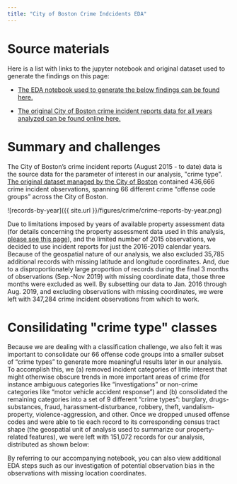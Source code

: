 ```yaml
---
title: "City of Boston Crime Indcidents EDA"
---
```


# Source materials

Here is a list with links to the jupyter notebook and original dataset used to generate the findings on this page:

- [The EDA notebook used to generate the below findings can be found here.](https://github.com/sedelmeyer/predicting-crime/blob/master/notebooks/009_EDA_crime_incident_reports.ipynb) 

- [The original City of Boston crime incident reports data for all years analyzed can be found online here.](https://data.boston.gov/dataset/crime-incident-reports-august-2015-to-date-source-new-system)

# Summary and challenges

The City of Boston’s crime incident reports (August 2015 - to date) data is the source data for the parameter of interest in our analysis, "crime type". [The original dataset managed by the City of Boston](https://data.boston.gov/dataset/crime-incident-reports-august-2015-to-date-source-new-system) contained 436,666 crime incident observations, spanning 66 different crime “offense code groups” across the City of Boston.

![records-by-year]({{ site.url }}/figures/crime/crime-reports-by-year.png)

Due to limitations imposed by years of available property assessment data (for details concerning the property assessment data used in this analysis, [please see this page](data-property.md)), and the limited number of 2015 observations, we decided to use incident reports for just the 2016-2019 calendar years. Because of the geospatial nature of our analysis, we also excluded 35,785 additional records with missing latitude and longitude coordinates. And, due to a disproportionately large proportion of records during the final 3 months of observations (Sep.-Nov 2019) with missing coordinate data, those three months were excluded as well. By subsetting our data to Jan. 2016 through Aug. 2019, and excluding observations with missing coordinates, we were left with 347,284 crime incident observations from which to work.

# Consilidating "crime type" classes

Because we are dealing with a classification challenge, we also felt it was important to consolidate our 66 offense code groups into a smaller subset of “crime types” to generate more meaningful results later in our analysis. To accomplish this, we (a) removed incident categories of little interest that might otherwise obscure trends in more important areas of crime (for instance ambiguous categories like “investigations” or non-crime categories like “motor vehicle accident response”) and (b) consolidated the remaining categories into a set of 9 different “crime types”: burglary, drugs-substances, fraud, harassment-disturbance, robbery, theft, vandalism-property, violence-aggression, and other. Once we dropped unused offense codes and were able to tie each record to its corresponding census tract shape (the geospatial unit of analysis used to summarize our property-related features), we were left with 151,072 records for our analysis, distributed as shown below: 


By referring to our accompanying notebook, you can also view additional EDA steps such as our investigation of potential observation bias in the observations with missing location coordinates.